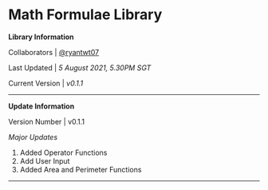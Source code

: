 # Math Formulae Library

**Library Information**

Collaborators | [@ryantwt07](https://github.com/ryantwt07)

Last Updated | *5 August 2021, 5.30PM SGT*

Current Version | *v0.1.1*

---

**Update Information**

Version Number | v0.1.1

*Major Updates*

1. Added Operator Functions
2. Add User Input
3. Added Area and Perimeter Functions 

---
